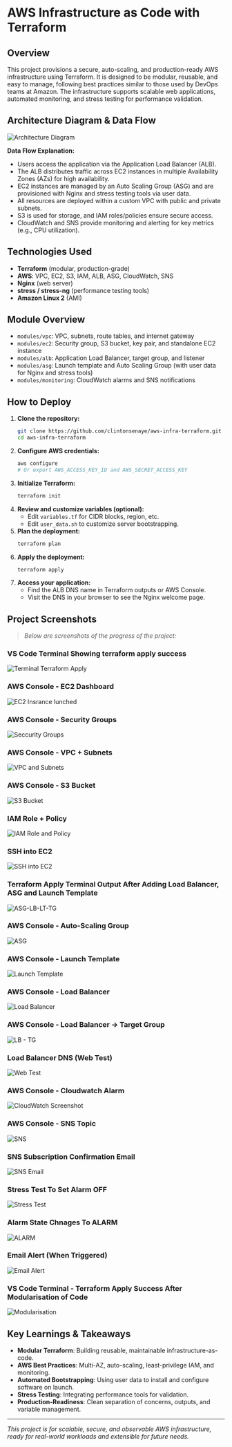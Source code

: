 # AWS Infrastructure as Code with Terraform

## Overview
This project provisions a secure, auto-scaling, and production-ready AWS infrastructure using Terraform. It is designed to be modular, reusable, and easy to manage, following best practices similar to those used by DevOps teams at Amazon. The infrastructure supports scalable web applications, automated monitoring, and stress testing for performance validation.

## Architecture Diagram & Data Flow
![Architecture Diagram](https://github.com/user-attachments/assets/f3e0e337-2efc-47c4-b6f4-590e41336842)

**Data Flow Explanation:**
- Users access the application via the Application Load Balancer (ALB).
- The ALB distributes traffic across EC2 instances in multiple Availability Zones (AZs) for high availability.
- EC2 instances are managed by an Auto Scaling Group (ASG) and are provisioned with Nginx and stress testing tools via user data.
- All resources are deployed within a custom VPC with public and private subnets.
- S3 is used for storage, and IAM roles/policies ensure secure access.
- CloudWatch and SNS provide monitoring and alerting for key metrics (e.g., CPU utilization).

## Technologies Used
- **Terraform** (modular, production-grade)
- **AWS**: VPC, EC2, S3, IAM, ALB, ASG, CloudWatch, SNS
- **Nginx** (web server)
- **stress / stress-ng** (performance testing tools)
- **Amazon Linux 2** (AMI)

## Module Overview
- `modules/vpc`: VPC, subnets, route tables, and internet gateway
- `modules/ec2`: Security group, S3 bucket, key pair, and standalone EC2 instance
- `modules/alb`: Application Load Balancer, target group, and listener
- `modules/asg`: Launch template and Auto Scaling Group (with user data for Nginx and stress tools)
- `modules/monitoring`: CloudWatch alarms and SNS notifications

## How to Deploy
1. **Clone the repository:**
   ```bash
   git clone https://github.com/clintonsenaye/aws-infra-terraform.git 
   cd aws-infra-terraform
   ```
2. **Configure AWS credentials:**
   ```bash
   aws configure
   # Or export AWS_ACCESS_KEY_ID and AWS_SECRET_ACCESS_KEY
   ```
3. **Initialize Terraform:**
   ```bash
   terraform init
   ```
4. **Review and customize variables (optional):**
   - Edit `variables.tf` for CIDR blocks, region, etc.
   - Edit `user_data.sh` to customize server bootstrapping.
5. **Plan the deployment:**
   ```bash
   terraform plan
   ```
6. **Apply the deployment:**
   ```bash
   terraform apply
   ```
7. **Access your application:**
   - Find the ALB DNS name in Terraform outputs or AWS Console.
   - Visit the DNS in your browser to see the Nginx welcome page.

## Project Screenshots
> _Below are screenshots of the progress of the project:_

### VS Code Terminal Showing terraform apply success
![Terminal Terraform Apply](https://github.com/user-attachments/assets/2aa0cb41-ba6e-405d-95e1-54456e80276e)

### AWS Console - EC2 Dashboard 
![EC2 Insrance lunched](https://github.com/user-attachments/assets/cb1b5a10-fb77-40f4-a064-e4084e6b41ee)

### AWS Console - Security Groups 
![Seccurity Groups](https://github.com/user-attachments/assets/8183268c-375d-4937-9c28-2bdab5a3f4a0)

### AWS Console - VPC + Subnets
![VPC and Subnets](https://github.com/user-attachments/assets/fca86951-20cb-4e41-8b44-cb6f40151eb4)

### AWS Console -  S3 Bucket
![S3 Bucket](https://github.com/user-attachments/assets/85670510-0d8a-49c8-9ac9-453331011cfe)

### IAM Role + Policy
![IAM Role and Policy](https://github.com/user-attachments/assets/9bd6d246-1489-4864-a1ea-f6cda3c69577)

### SSH into EC2 
![SSH into EC2](https://github.com/user-attachments/assets/d0e84cc2-2274-447b-bde5-4853ce5adec8)

### Terraform Apply Terminal Output After Adding Load Balancer, ASG and Launch Template 
![ASG-LB-LT-TG](https://github.com/user-attachments/assets/6953075e-b453-4064-9294-3784458494ef)

### AWS Console - Auto-Scaling Group
![ASG](https://github.com/user-attachments/assets/72ef41fe-bd5c-44f6-ad90-146847100562)

### AWS Console - Launch Template 
![Launch Template](https://github.com/user-attachments/assets/65b0eda6-eea0-4abf-8277-06a2b154f644)

### AWS Console - Load Balancer
![Load Balancer](https://github.com/user-attachments/assets/6b801fdb-1636-406b-bb54-3099de6707e9)

### AWS Console - Load Balancer -> Target Group
![LB - TG](https://github.com/user-attachments/assets/fbe61680-0e80-4e31-af3b-1e5091d30d01)

### Load Balancer DNS (Web Test)
![Web Test](https://github.com/user-attachments/assets/6e1876b0-a8fe-46a6-9cf6-69ec63bf87af)

### AWS Console - Cloudwatch Alarm
![CloudWatch Screenshot](https://github.com/user-attachments/assets/59973156-ed97-4c7d-9947-9a7d4eb2ac96)

### AWS Console -  SNS Topic
![SNS](https://github.com/user-attachments/assets/6477747d-b1dd-49bc-8f4a-e634f6d20b25)

### SNS Subscription Confirmation Email
![SNS Email](https://github.com/user-attachments/assets/d8db2ea3-6387-48f1-957b-a4b0acdef640)

### Stress Test To Set Alarm OFF
![Stress Test](https://github.com/user-attachments/assets/a2147e79-c03c-40a6-9000-e5bee2dff79c)

### Alarm State Chnages To ALARM
![ALARM](https://github.com/user-attachments/assets/7302352c-6a29-4255-97f3-02bd7c408c1f)

### Email Alert (When Triggered)
![Email Alert](https://github.com/user-attachments/assets/4226dbdd-76dd-4924-8902-d5614f394f51)

### VS Code Terminal - Terraform Apply Success After Modularisation of Code 
![Modularisation](https://github.com/user-attachments/assets/b2bcd8d7-b353-43b5-8192-c681d6ccd084)


## Key Learnings & Takeaways
- **Modular Terraform**: Building reusable, maintainable infrastructure-as-code.
- **AWS Best Practices**: Multi-AZ, auto-scaling, least-privilege IAM, and monitoring.
- **Automated Bootstrapping**: Using user data to install and configure software on launch.
- **Stress Testing**: Integrating performance tools for validation.
- **Production-Readiness**: Clean separation of concerns, outputs, and variable management.

---
_This project is for scalable, secure, and observable AWS infrastructure, ready for real-world workloads and extensible for future needs._

